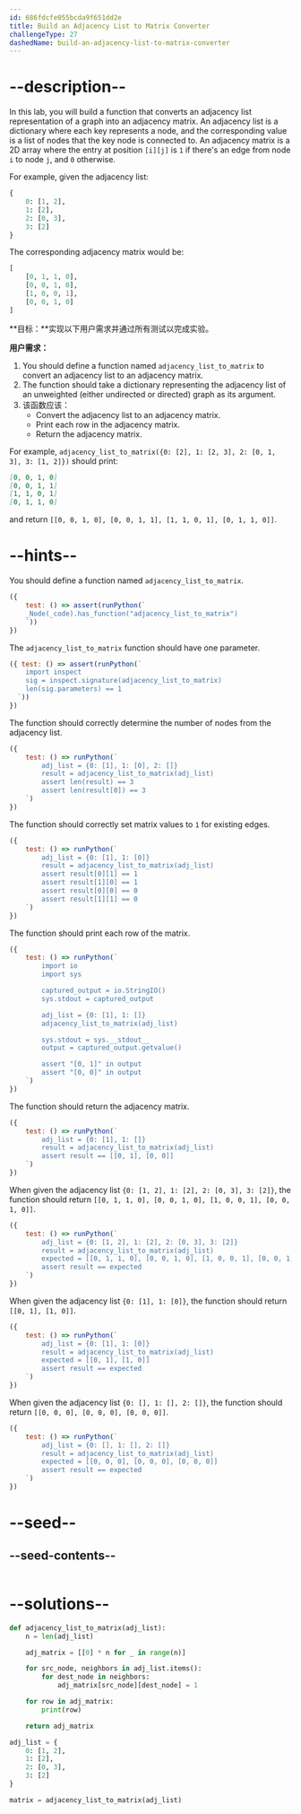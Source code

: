 ```yaml
---
id: 686fdcfe055bcda9f651dd2e
title: Build an Adjacency List to Matrix Converter
challengeType: 27
dashedName: build-an-adjacency-list-to-matrix-converter
---
```


# --description--

In this lab, you will build a function that converts an adjacency list representation of a graph into an adjacency matrix. An adjacency list is a dictionary where each key represents a node, and the corresponding value is a list of nodes that the key node is connected to. An adjacency matrix is a 2D array where the entry at position `[i][j]` is `1` if there's an edge from node `i` to node `j`, and `0` otherwise.

For example, given the adjacency list:

```py
{
    0: [1, 2],
    1: [2],
    2: [0, 3],
    3: [2]
}
```

The corresponding adjacency matrix would be:

```py
[
    [0, 1, 1, 0],
    [0, 0, 1, 0],
    [1, 0, 0, 1],
    [0, 0, 1, 0]
]
```

**目标：**实现以下用户需求并通过所有测试以完成实验。

**用户需求：**

1. You should define a function named `adjacency_list_to_matrix` to convert an adjacency list to an adjacency matrix.
2. The function should take a dictionary representing the adjacency list of an unweighted (either undirected or directed) graph as its argument.
3. 该函数应该：
   - Convert the adjacency list to an adjacency matrix.
   - Print each row in the adjacency matrix.
   - Return the adjacency matrix.

For example, `adjacency_list_to_matrix({0: [2], 1: [2, 3], 2: [0, 1, 3], 3: [1, 2]})` should print:

```md
[0, 0, 1, 0]
[0, 0, 1, 1]
[1, 1, 0, 1]
[0, 1, 1, 0]
```

and return `[[0, 0, 1, 0], [0, 0, 1, 1], [1, 1, 0, 1], [0, 1, 1, 0]]`.


# --hints--

You should define a function named `adjacency_list_to_matrix`.

```js
({ 
    test: () => assert(runPython(`
    _Node(_code).has_function("adjacency_list_to_matrix")
    `)) 
})
```

The `adjacency_list_to_matrix` function should have one parameter.

```js
({ test: () => assert(runPython(`
    import inspect 
    sig = inspect.signature(adjacency_list_to_matrix)
    len(sig.parameters) == 1
  `))
})
```

The function should correctly determine the number of nodes from the adjacency list.

```js
({ 
    test: () => runPython(`
        adj_list = {0: [1], 1: [0], 2: []}
        result = adjacency_list_to_matrix(adj_list)
        assert len(result) == 3
        assert len(result[0]) == 3
    `) 
})
```

The function should correctly set matrix values to `1` for existing edges.

```js
({ 
    test: () => runPython(`
        adj_list = {0: [1], 1: [0]}
        result = adjacency_list_to_matrix(adj_list)
        assert result[0][1] == 1
        assert result[1][0] == 1
        assert result[0][0] == 0
        assert result[1][1] == 0
    `) 
})
```

The function should print each row of the matrix.

```js
({ 
    test: () => runPython(`
        import io
        import sys

        captured_output = io.StringIO()
        sys.stdout = captured_output

        adj_list = {0: [1], 1: []}
        adjacency_list_to_matrix(adj_list)

        sys.stdout = sys.__stdout__
        output = captured_output.getvalue()

        assert "[0, 1]" in output
        assert "[0, 0]" in output
    `) 
})
```

The function should return the adjacency matrix.

```js
({ 
    test: () => runPython(`
        adj_list = {0: [1], 1: []}
        result = adjacency_list_to_matrix(adj_list)
        assert result == [[0, 1], [0, 0]]
    `) 
})
```

When given the adjacency list `{0: [1, 2], 1: [2], 2: [0, 3], 3: [2]}`, the function should return `[[0, 1, 1, 0], [0, 0, 1, 0], [1, 0, 0, 1], [0, 0, 1, 0]]`.

```js
({ 
    test: () => runPython(`
        adj_list = {0: [1, 2], 1: [2], 2: [0, 3], 3: [2]}
        result = adjacency_list_to_matrix(adj_list)
        expected = [[0, 1, 1, 0], [0, 0, 1, 0], [1, 0, 0, 1], [0, 0, 1, 0]]
        assert result == expected
    `) 
})
```

When given the adjacency list `{0: [1], 1: [0]}`, the function should return `[[0, 1], [1, 0]]`.

```js
({ 
    test: () => runPython(`
        adj_list = {0: [1], 1: [0]}
        result = adjacency_list_to_matrix(adj_list)
        expected = [[0, 1], [1, 0]]
        assert result == expected
    `) 
})
```

When given the adjacency list `{0: [], 1: [], 2: []}`, the function should return `[[0, 0, 0], [0, 0, 0], [0, 0, 0]]`.

```js
({ 
    test: () => runPython(`
        adj_list = {0: [], 1: [], 2: []}
        result = adjacency_list_to_matrix(adj_list)
        expected = [[0, 0, 0], [0, 0, 0], [0, 0, 0]]
        assert result == expected
    `) 
})
```

# --seed--

## --seed-contents--

```py

```

# --solutions--

```py
def adjacency_list_to_matrix(adj_list):
    n = len(adj_list)

    adj_matrix = [[0] * n for _ in range(n)]

    for src_node, neighbors in adj_list.items(): 
        for dest_node in neighbors:
            adj_matrix[src_node][dest_node] = 1

    for row in adj_matrix:
        print(row)

    return adj_matrix

adj_list = {
    0: [1, 2],
    1: [2],
    2: [0, 3],
    3: [2]
}

matrix = adjacency_list_to_matrix(adj_list)
```
